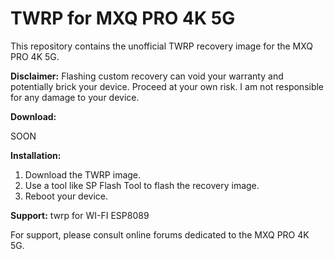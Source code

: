 # TWRP for MXQ PRO 4K 5G

This repository contains the unofficial TWRP recovery image for the MXQ PRO 4K 5G.

**Disclaimer:**  Flashing custom recovery can void your warranty and potentially brick your device. Proceed at your own risk. I am not responsible for any damage to your device.

**Download:**

SOON

**Installation:**

1.  Download the TWRP image.
2.  Use a tool like SP Flash Tool to flash the recovery image.
3.  Reboot your device.


**Support:**
twrp for WI-FI ESP8089

For support, please consult online forums dedicated to the MXQ PRO 4K 5G.
